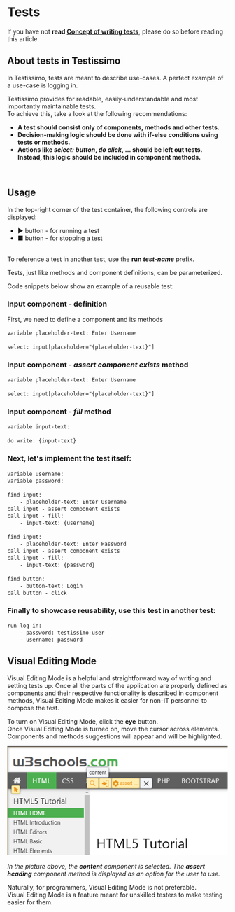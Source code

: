 # Tests

If you have not **read [Concept of writing tests](#/documentation/articles/concept-of-writing-tests)**, please do so before reading this article.

## About tests in Testissimo
In Testissimo, tests are meant to describe use-cases. A perfect example of a use-case is logging in. 

Testissimo provides for readable, easily-understandable and most importantly maintainable tests.<br>
To achieve this, take a look at the following recommendations:
- **A test should consist only of components, methods and other tests.**
- **Decision-making logic should be done with if-else conditions using tests or methods.**
- **Actions like _select: button_, _do click_, ... should be left out tests. Instead, this logic should be included in component methods.**

<br>


## Usage
In the top-right corner of the test container, the following controls are displayed:
- ▶ button - for running a test  
- ■ button - for stopping a test

<br>To reference a test in another test, use the **run _test-name_** prefix. 

Tests, just like methods and component definitions, can be parameterized.

Code snippets below show an example of a reusable test:
### Input component - definition 
First, we need to define a component and its methods
```
variable placeholder-text: Enter Username

select: input[placeholder="{placeholder-text}"]
```
### Input component - _assert component exists_ method
```
variable placeholder-text: Enter Username

select: input[placeholder="{placeholder-text}"]
```
### Input component - _fill_ method
```
variable input-text: 

do write: {input-text}
```
### Next, let's implement the test itself:
```
variable username: 
variable password: 

find input: 
    - placeholder-text: Enter Username
call input - assert component exists
call input - fill: 
    - input-text: {username}
    
find input: 
    - placeholder-text: Enter Password
call input - assert component exists
call input - fill: 
    - input-text: {password}

find button: 
    - button-text: Login
call button - click
```
### Finally to showcase reusability, use this test in another test:
```
run log in: 
    - password: testissimo-user
    - username: password
```

## Visual Editing Mode
Visual Editing Mode is a helpful and straightforward way of writing and setting tests up. Once all the parts of the application are properly defined as components and their respective functionality is described in component methods, Visual Editing Mode makes it easier for non-IT personnel to compose the test. 

To turn on Visual Editing Mode, click the **eye** button.<br> 
Once Visual Editing Mode is turned on, move the cursor across elements. Components and methods suggestions will appear and will be highlighted.

![](/documentation/images/visual_editing_mode.png)

_In the picture above, the **content** component is selected. The **assert heading** component method is displayed as an option for the user to use._

Naturally, for programmers, Visual Editing Mode is not preferable. 
<br>Visual Editing Mode is a feature meant for unskilled testers to make testing easier for them.